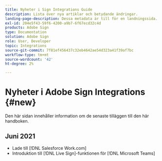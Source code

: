 ```yaml
---
title: Nyheter i Sign Integrations Guide
description: Lista över nya artiklar och betydande ändringar.
landing-page-description: Dessa metadata är till för en landningssida.
exl-id: 204e5f43-59f6-4200-a9b7-6f67ecd32c4d
products: Adobe Sign
type: Documentation
solution: Adobe Sign
role: User, Developer
topic: Integrations
source-git-commit: 7f81ef456437c32eb4642ae54d323a41f39af7bc
workflow-type: tm+mt
source-wordcount: '42'
ht-degree: 2%

---
```


# Nyheter i Adobe Sign Integrations {#new}

Den här sidan innehåller information om de senaste tilläggen till den här handboken.

## Juni 2021

* Lade till [!DNL Salesforce Work.com]
* Introduktion till [!DNL Live Sign]-funktionen för [!DNL Microsoft Teams]


